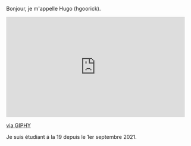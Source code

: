 Bonjour, je m'appelle Hugo (hgoorick).

<iframe src="https://giphy.com/embed/QMHoU66sBXqqLqYvGO" width="480" height="270" frameBorder="0" class="giphy-embed" allowFullScreen></iframe><p><a href="https://giphy.com/gifs/this-is-fine-QMHoU66sBXqqLqYvGO">via GIPHY</a></p>

Je suis étudiant á la 19 depuis le 1er septembre 2021.
